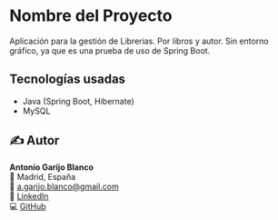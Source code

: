 # Nombre del Proyecto
Aplicación para la gestión de Librerias. Por libros y autor. Sin entorno gráfico, ya que es una prueba de uso de Spring Boot.

## Tecnologías usadas
- Java (Spring Boot, Hibernate)
- MySQL

## ✍️ Autor

**Antonio Garijo Blanco**  
📍 Madrid, España  
📧 [a.garijo.blanco@gmail.com](mailto:a.garijo.blanco@gmail.com)  
🔗 [LinkedIn](https://www.linkedin.com/in/antonio-garijo-blanco)  
💻 [GitHub](https://github.com/AntonioGBGV)  
